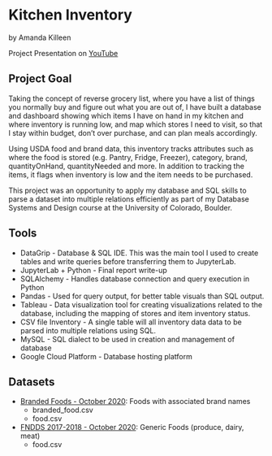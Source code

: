 # Kitchen Inventory
by Amanda Killeen

Project Presentation on [YouTube](https://youtu.be/IGDTl3qgO_E)

## Project Goal
Taking the concept of reverse grocery list, where you have a list of things you normally buy and figure out what you are out of, I have built a database and dashboard showing which items I have on hand in my kitchen and where inventory is running low, and map which stores I need to visit, so that I stay within budget, don’t over purchase, and can plan meals accordingly. 

Using USDA food and brand data, this inventory tracks attributes such as where the food is stored (e.g. Pantry, Fridge, Freezer), category, brand, quantityOnHand, quantityNeeded and more. In addition to tracking the items, it flags when inventory is low and the item needs to be purchased.  

This project was an opportunity to apply my database and SQL skills to parse a dataset into multiple relations efficiently as part of my Database Systems and Design course at the University of Colorado, Boulder.

## Tools
- DataGrip - Database & SQL IDE.  This was the main tool I used to create tables and write queries before transferring them to JupyterLab.
- JupyterLab + Python - Final report write-up
- SQLAlchemy - Handles database connection and query execution in Python
- Pandas - Used for query output, for better table visuals than SQL output.
- Tableau - Data visualization tool for creating visualizations related to the database, including the mapping of stores and item inventory status.
- CSV file Inventory -  A single table will all inventory data data to be parsed into multiple relations using SQL.
- MySQL - SQL dialect to be used in creation and management of database
- Google Cloud Platform - Database hosting platform

## Datasets
- [Branded Foods - October 2020](https://fdc.nal.usda.gov/download-datasets.html): Foods with associated brand names
    - branded_food.csv
    - food.csv
- [FNDDS 2017-2018 - October 2020](https://fdc.nal.usda.gov/download-datasets.html): Generic Foods (produce, dairy, meat)
    - food.csv
